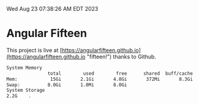Wed Aug 23 07:38:26 AM EDT 2023

# Angular Fifteen


This project is live at [https://angularfifteen.github.io](https://angularfifteen.github.io "fifteen!") thanks to Github.

```bash
System Memory
               total        used        free      shared  buff/cache   available
Mem:            15Gi       2.1Gi       4.8Gi       372Mi       8.3Gi        12Gi
Swap:          8.0Gi       1.0Mi       8.0Gi
System Storage
2.2G	.
```
